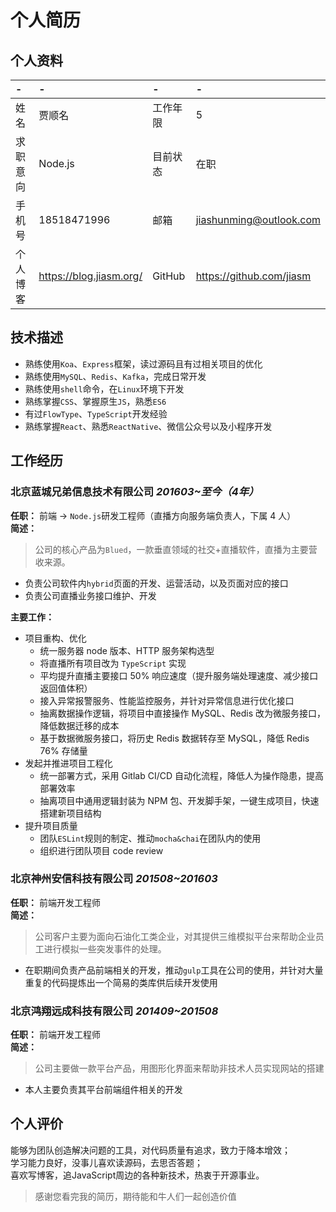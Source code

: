# 个人简历

## 个人资料

-|-|-|-
:--|:--|:--|:--
姓名|贾顺名|工作年限|5
求职意向|Node.js|目前状态|在职
手机号|18518471996|邮箱|jiashunming@outlook.com
个人博客|https://blog.jiasm.org/|GitHub|https://github.com/jiasm 

## 技术描述

- 熟练使用`Koa`、`Express`框架，读过源码且有过相关项目的优化
- 熟练使用`MySQL`、`Redis`、`Kafka`，完成日常开发
- 熟练使用`shell`命令，在`Linux`环境下开发
- 熟练掌握`CSS`、掌握原生`JS`，熟悉`ES6`
- 有过`FlowType`、`TypeScript`开发经验
- 熟练掌握`React`、熟悉`ReactNative`、微信公众号以及小程序开发

## 工作经历

### 北京蓝城兄弟信息技术有限公司 *201603~至今（4年）*  

__任职：__ 前端 -> `Node.js`研发工程师（直播方向服务端负责人，下属 4 人）   
__简述：__
> 公司的核心产品为`Blued`，一款垂直领域的社交+直播软件，直播为主要营收来源。    
- 负责公司软件内`hybrid`页面的开发、运营活动，以及页面对应的接口
- 负责公司直播业务接口维护、开发  

__主要工作：__
- 项目重构、优化
  - 统一服务器 node 版本、HTTP 服务架构选型
  - 将直播所有项目改为 `TypeScript` 实现
  - 平均提升直播主要接口 50% 响应速度（提升服务端处理速度、减少接口返回值体积）
  - 接入异常报警服务、性能监控服务，并针对异常信息进行优化接口
  - 抽离数据操作逻辑，将项目中直接操作 MySQL、Redis 改为微服务接口，降低数据迁移的成本
  - 基于数据微服务接口，将历史 Redis 数据转存至 MySQL，降低 Redis 76% 存储量
- 发起并推进项目工程化
  - 统一部署方式，采用 Gitlab CI/CD 自动化流程，降低人为操作隐患，提高部署效率
  - 抽离项目中通用逻辑封装为 NPM 包、开发脚手架，一键生成项目，快速搭建新项目结构
- 提升项目质量
  - 团队`ESLint`规则的制定、推动`mocha&chai`在团队内的使用
  - 组织进行团队项目 code review

### 北京神州安信科技有限公司 *201508~201603*

__任职：__ 前端开发工程师  
__简述：__  
> 公司客户主要为面向石油化工类企业，对其提供三维模拟平台来帮助企业员工进行模拟一些突发事件的处理。  
- 在职期间负责产品前端相关的开发，推动`gulp`工具在公司的使用，并针对大量重复的代码提炼出一个简易的类库供后续开发使用

### 北京鸿翔远成科技有限公司 *201409~201508*

__任职：__ 前端开发工程师  
__简述：__  
> 公司主要做一款平台产品，用图形化界面来帮助非技术人员实现网站的搭建  
- 本人主要负责其平台前端组件相关的开发

## 个人评价

能够为团队创造解决问题的工具，对代码质量有追求，致力于降本增效；  
学习能力良好，没事儿喜欢读源码，去思否答题；  
喜欢写博客，追JavaScript周边的各种新技术，热衷于开源事业。  

> 感谢您看完我的简历，期待能和牛人们一起创造价值
